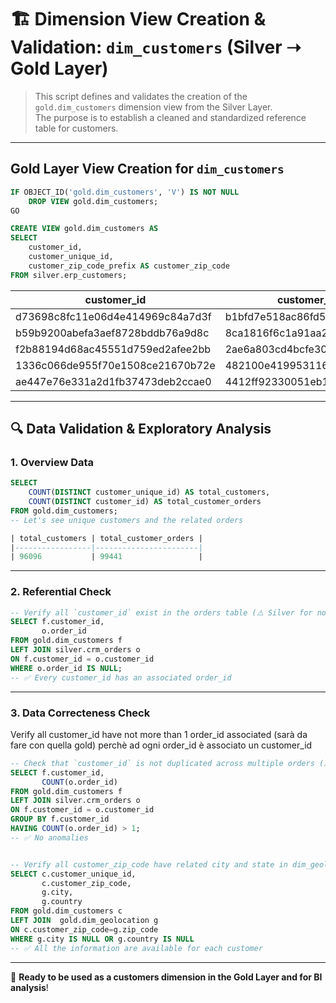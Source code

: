 
# 🏗️ Dimension View Creation & Validation: `dim_customers` (Silver ➝ Gold Layer)

> This script defines and validates the creation of the `gold.dim_customers` dimension view from the Silver Layer.  
> The purpose is to establish a cleaned and standardized reference table for customers.

---

## Gold Layer View Creation for `dim_customers`

```sql
IF OBJECT_ID('gold.dim_customers', 'V') IS NOT NULL
    DROP VIEW gold.dim_customers;
GO

CREATE VIEW gold.dim_customers AS
SELECT 
    customer_id,
    customer_unique_id,
    customer_zip_code_prefix AS customer_zip_code
FROM silver.erp_customers;
```

| customer_id                        | customer_unique_id             | customer_zip_code |
|------------------------------------|--------------------------------|-------------------|
| d73698c8fc11e06d4e414969c84a7d3f | b1bfd7e518ac86fd5e44b796273c4f5c | 59460             |
| b59b9200abefa3aef8728bddb76a9d8c | 8ca1816f6c1a91aa2788ee471b85ab19 | 99840             |
| f2b88194d68ac45551d759ed2afee2bb | 2ae6a803cd4bcfe303b032afb1c9b89a | 03033             |
| 1336c066de955f70e1508ce21670b72e | 482100e419953116ee03dca7416277e0 | 19940             |
| ae447e76e331a2d1fb37473deb2ccae0 | 4412ff92330051eb18b7aa95d9d172e7 | 08790             |

---

## 🔍 Data Validation & Exploratory Analysis

### 1. Overview Data
```sql
SELECT 
    COUNT(DISTINCT customer_unique_id) AS total_customers,
    COUNT(DISTINCT customer_id) AS total_customer_orders
FROM gold.dim_customers;
-- Let's see unique customers and the related orders

| total_customers | total_customer_orders |
|-----------------|-----------------------|
| 96096           | 99441                 |

```

---

### 2. Referential Check
```sql
-- Verify all `customer_id` exist in the orders table (⚠️ Silver for now)
SELECT f.customer_id,
       o.order_id
FROM gold.dim_customers f
LEFT JOIN silver.crm_orders o
ON f.customer_id = o.customer_id
WHERE o.order_id IS NULL;
-- ✅ Every customer_id has an associated order_id
```

---

### 3. Data Correcteness Check
Verify all customer_id have not more than 1 order_id associated (sarà da fare con quella gold) 
perchè ad ogni order_id è associato un customer_id 
```sql
-- Check that `customer_id` is not duplicated across multiple orders (⚠️ Silver for now)
SELECT f.customer_id,
       COUNT(o.order_id)
FROM gold.dim_customers f
LEFT JOIN silver.crm_orders o
ON f.customer_id = o.customer_id
GROUP BY f.customer_id
HAVING COUNT(o.order_id) > 1;
-- ✅ No anomalies


-- Verify all customer_zip_code have related city and state in dim_geolocation
SELECT c.customer_unique_id,
       c.customer_zip_code,
       g.city,
       g.country
FROM gold.dim_customers c
LEFT JOIN  gold.dim_geolocation g
ON c.customer_zip_code=g.zip_code
WHERE g.city IS NULL OR g.country IS NULL
-- ✅ All the information are available for each customer
```

---

📌 **Ready to be used as a customers dimension in the Gold Layer and for BI analysis**!
